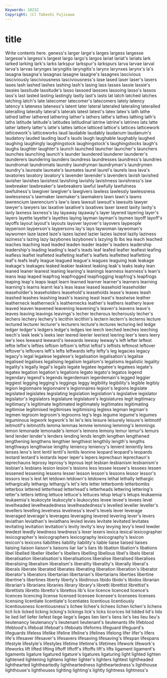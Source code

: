 ```yaml
---
Keywords: 10232 
Copyright: (C) Takeshi Fujisawa
---
```


# title

Write contents here.
geness's larger large's larges largess largesse largesse's largess's largest
largo largo's largos lariat lariat's lariats lark larked larking lark's
larks larkspur larkspur's larkspurs larva larvae larval larva's larvas larynges
laryngitis laryngitis's larynx larynxes larynx's la's lasagna lasagna's lasagnas lasagne
lasagne's lasagnes lascivious lasciviously lasciviousness lasciviousness's lase lased laser laser's
lasers lases lash lashed lashes lashing lash's lasing lass lasses
lassie lassie's lassies lassitude lassitude's lasso lassoed lassoes lassoing lasso's
lassos lass's last lasted lasting lastingly lastly last's lasts lat
latch latched latches latching latch's late latecomer latecomer's latecomers lately
latency latency's lateness lateness's latent later lateral lateraled lateraling lateralled
lateralling laterally lateral's laterals latest latest's latex latex's lath lathe
lathed lather lathered lathering lather's lathers lathe's lathes lathing lath's
laths latitude latitude's latitudes latitudinal latrine latrine's latrines lats latte
latter latterly latter's latte's lattes lattice latticed lattice's lattices latticework
latticework's latticeworks laud laudable laudably laudanum laudanum's laudatory lauded lauding
laud's lauds laugh laughable laughably laughed laughing laughingly laughingstock laughingstock's
laughingstocks laugh's laughs laughter laughter's launch launched launcher launcher's launchers
launches launching launch's launder laundered launderer launderer's launderers laundering launders
laundress laundresses laundress's laundries laundromat laundromats laundry laundryman laundryman's laundrymen
laundry's laureate laureate's laureates laurel laurel's laurels lava lava's lavatories
lavatory lavatory's lavender lavender's lavenders lavish lavished lavisher lavishes lavishest
lavishing lavishly lavishness lavishness's law lawbreaker lawbreaker's lawbreakers lawful lawfully
lawfulness lawfulness's lawgiver lawgiver's lawgivers lawless lawlessly lawlessness lawlessness's lawmaker
lawmaker's lawmakers lawn lawn's lawns lawrencium lawrencium's law's laws lawsuit
lawsuit's lawsuits lawyer lawyer's lawyers lax laxative laxative's laxatives laxer
laxest laxity laxity's laxly laxness laxness's lay layaway layaway's layer
layered layering layer's layers layette layette's layettes laying layman layman's
laymen layoff layoff's layoffs layout layout's layouts layover layover's layovers
laypeople layperson layperson's laypersons lay's lays laywoman laywoman's laywomen laze
lazed laze's lazes lazied lazier lazies laziest lazily laziness laziness's
lazing lazy lazybones lazybones's lazying lb lbs lea leach leached
leaches leaching lead leaded leaden leader leader's leaders leadership leadership's
leading leading's lead's leads leaf leafed leafier leafiest leafing leafless
leaflet leafleted leafleting leaflet's leaflets leafletted leafletting leaf's leafs leafy
league leagued league's leagues leaguing leak leakage leakage's leakages leaked
leakier leakiest leaking leak's leaks leaky lean leaned leaner leanest
leaning leaning's leanings leanness leanness's lean's leans leap leaped leapfrog
leapfrogged leapfrogging leapfrog's leapfrogs leaping leap's leaps leapt learn learned
learner learner's learners learning learning's learns learnt lea's leas lease
leased leasehold leaseholder leaseholder's leaseholders leasehold's leaseholds lease's leases leash
leashed leashes leashing leash's leasing least least's leastwise leather leatherneck
leatherneck's leathernecks leather's leathers leathery leave leaved leaven leavened leavening
leavening's leaven's leavens leave's leaves leaving leavings leavings's lecher lecherous
lecherously lecher's lechers lechery lechery's lecithin lecithin's lectern lectern's lecterns
lecture lectured lecturer lecturer's lecturers lecture's lectures lecturing led ledge
ledger ledger's ledgers ledge's ledges lee leech leeched leeches leeching
leech's leek leek's leeks leer leered leerier leeriest leering leer's
leers leery lee's lees leeward leeward's leewards leeway leeway's left
lefter leftest leftie leftie's lefties leftism leftism's leftist leftist's leftists
leftmost leftover leftover's leftovers left's lefts leftwards lefty lefty's leg
legacies legacy legacy's legal legalese legalese's legalisation legalisation's legalise legalised
legalises legalising legalism legalism's legalisms legalistic legality legality's legally legal's
legals legate legatee legatee's legatees legate's legates legation legation's legations
legato legato's legatos legend legendary legend's legends legerdemain legerdemain's legged
leggier leggiest legging legging's leggings leggy legibility legibility's legible legibly
legion legionnaire legionnaire's legionnaires legion's legions legislate legislated legislates legislating
legislation legislation's legislative legislator legislator's legislators legislature legislature's legislatures legit
legitimacy legitimacy's legitimate legitimated legitimately legitimates legitimating legitimise legitimised legitimises
legitimising legless legman legman's legmen legroom legroom's legrooms leg's legs
legume legume's legumes leguminous legwork legwork's lei lei's leis leisure
leisurely leisure's leitmotif leitmotif's leitmotifs lemma lemmas lemme lemming lemming's
lemmings lemon lemonade lemonade's lemon's lemons lemony lemur lemur's lemurs
lend lender lender's lenders lending lends length lengthen lengthened lengthening
lengthens lengthier lengthiest lengthily length's lengths lengthways lengthwise lengthy leniency
leniency's lenient leniently lens lenses lens's lent lentil lentil's lentils
leonine leopard leopard's leopards leotard leotard's leotards leper leper's lepers
leprechaun leprechaun's leprechauns leprosy leprosy's leprous lept lesbian lesbianism lesbianism's
lesbian's lesbians lesion lesion's lesions less lessee lessee's lessees lessen
lessened lessening lessens lesser lesson lesson's lessons lessor lessor's lessors
less's lest let letdown letdown's letdowns lethal lethally lethargic lethargically
lethargy lethargy's let's lets letter letterbomb letterbombs letterbox lettered letterhead
letterhead's letterheads lettering lettering's letter's letters letting lettuce lettuce's lettuces
letup letup's letups leukaemia leukaemia's leukocyte leukocyte's leukocytes levee levee's
levees level levelheaded levelheadedness levelheadedness's levelled leveller leveller's levellers levelling
levelness levelness's level's levels lever leverage leveraged leverage's leverages leveraging
levered levering lever's levers leviathan leviathan's leviathans levied levies levitate
levitated levitates levitating levitation levitation's levity levity's levy levying levy's
lewd lewder lewdest lewdly lewdness lewdness's lexer lexers lexica lexical
lexicographer lexicographer's lexicographers lexicography lexicography's lexicon lexicon's lexicons liabilities liability
liability's liable liaise liaised liaises liaising liaison liaison's liaisons liar
liar's liars lib libation libation's libations libel libelled libeller libeller's
libellers libelling libellous libel's libels liberal liberalisation liberalisation's liberalisations liberalise
liberalised liberalises liberalising liberalism liberalism's liberality liberality's liberally liberal's liberals
liberate liberated liberates liberating liberation liberation's liberator liberator's liberators libertarian
libertarian's libertarians liberties libertine libertine's libertines liberty liberty's libidinous libido
libido's libidos librarian librarian's librarians libraries library library's libretti librettist
librettist's librettists libretto libretto's librettos lib's lice licence licenced licence's
licences licencing license licensed licensee licensee's licensees licenses licensing licentiate
licentiate's licentiates licentious licentiously licentiousness licentiousness's lichee lichee's lichees lichen
lichen's lichens licit lick licked licking licking's lickings lick's licks
licorices lid lidded lid's lids lie lied lief liefer liefest
liege liege's lieges lien lien's liens lie's lies lieu lieu's
lieutenancy lieutenancy's lieutenant lieutenant's lieutenants life lifeblood lifeblood's lifeboat lifeboat's
lifeboats lifeforms lifeguard lifeguard's lifeguards lifeless lifelike lifeline lifeline's lifelines
lifelong lifer lifer's lifers life's lifesaver lifesaver's lifesavers lifesaving lifesaving's
lifespan lifespans lifestyle lifestyle's lifestyles lifetime lifetime's lifetimes lifework lifework's
lifeworks lift lifted lifting liftoff liftoff's liftoffs lift's lifts ligament
ligament's ligaments ligature ligatured ligature's ligatures ligaturing light lighted lighten
lightened lightening lightens lighter lighter's lighters lightest lightheaded lighthearted lightheartedly
lightheartedness lightheartedness's lighthouse lighthouse's lighthouses lighting lighting's lightly lightness lightness's
